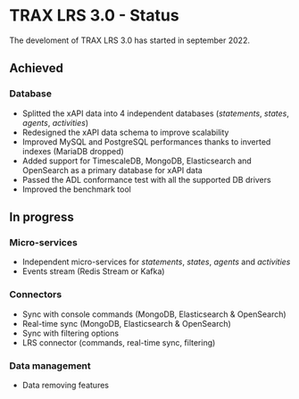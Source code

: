 # TRAX LRS 3.0 - Status

The develoment of TRAX LRS 3.0 has started in september 2022.


## Achieved

### Database

- Splitted the xAPI data into 4 independent databases (*statements*, *states*, *agents*, *activities*)
- Redesigned the xAPI data schema to improve scalability
- Improved MySQL and PostgreSQL performances thanks to inverted indexes (MariaDB dropped)
- Added support for TimescaleDB, MongoDB, Elasticsearch and OpenSearch as a primary database for xAPI data
- Passed the ADL conformance test with all the supported DB drivers
- Improved the benchmark tool


## In progress

### Micro-services

- Independent micro-services for *statements*, *states*, *agents* and *activities*
- Events stream (Redis Stream or Kafka)

### Connectors

- Sync with console commands (MongoDB, Elasticsearch & OpenSearch)
- Real-time sync (MongoDB, Elasticsearch & OpenSearch)
- Sync with filtering options
- LRS connector (commands, real-time sync, filtering)

### Data management

- Data removing features
